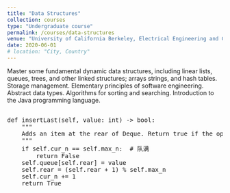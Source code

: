 ```yaml
---
title: "Data Structures"
collection: courses
type: "Undergraduate course"
permalink: /courses/data-structures
venue: "University of California Berkeley, Electrical Engineering and Computer Sciences"
date: 2020-06-01
# location: "City, Country"
---
```


Master some fundamental dynamic data structures, including linear lists, queues, trees, and other linked structures; arrays strings, and hash tables. Storage management. Elementary principles of software engineering. Abstract data types. Algorithms for sorting and searching. Introduction to the Java programming language.

<pre>  
def insertLast(self, value: int) -> bool:
	"""
	Adds an item at the rear of Deque. Return true if the operation is successful.
	"""
	if self.cur_n == self.max_n:  # 队满
		return False
	self.queue[self.rear] = value
	self.rear = (self.rear + 1) % self.max_n
	self.cur_n += 1
	return True
</pre>














